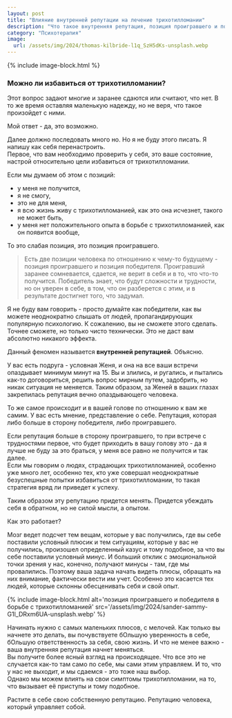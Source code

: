 ```yaml
---
layout: post
title: "Влияние внутренней репутации на лечение трихотилломании"
description: "Что такое внутренняя репутация, позиция проигравшего и победителя, и как страдающие трихотилломанией заранее сдаются"
category: "Психотерапия"
image:
  url: /assets/img/2024/thomas-kilbride-l1q_SzH5dKs-unsplash.webp
---
```


{% include image-block.html %}


### Можно ли избавиться от трихотилломании?  
Этот вопрос задают многие и заранее сдаются или считают, что нет. В то же время оставляя маленькую надежду, 
но не веря, что такое произойдет с ними.

Мой ответ - да, это возможно.  

Далее должно последовать много но. Но я не буду этого писать. Я напишу как себя перенастроить.  
Первое, что вам необходимо проверить у себя, это ваше состояние, настрой относительно цели избавиться от трихотилломании.

Если мы думаем об этом с позиций:
- у меня не получится,
- я не смогу,
- это не для меня,
- я всю жизнь живу с трихотилломанией, как это она исчезнет, такого не может быть,
- у меня нет положительного опыта в борьбе с трихотилломанией, как он появится вообще,

То это слабая позиция, это позиция проигравшего.
> Есть две позиции человека по отношению к чему-то будущему - позиция проигравшего и позиция победителя. Проигравший 
> заранее сомневается, сдается, не верит в себя и в то, что что-то получится. Победитель знает, 
> что будут сложности и трудности, но он уверен в себе, в том, что он разберется с этим, и в результате достигнет того, что задумал.

Я не буду вам говорить - просто думайте как победители, как вы можете неоднократно слышать от людей, 
пропагандирующих популярную психологию. К сожалению, вы не сможете этого сделать. Точнее сможете, но только чисто 
технически. Это не даст вам абсолютно никакого эффекта.

Данный феномен называется **внутренней репутацией**. Объясню.

У вас есть подруга - условная Женя, и она на все ваши встречи опаздывает минимум минут на 15. Вы и злились, 
и ругались, и пытались как-то договориться, решить вопрос мирным путем, задобрить, но никак ситуация не меняется. 
Таким образом, за Женей в ваших глазах закрепилась репутация вечно опаздывающего человека.

То же самое происходит и в вашей голове по отношению к вам же самим. У вас есть мнение, представление о себе. 
Репутация, которая либо больше в сторону победителя, либо проигравшего.  

Если репутация больше в сторону проигравшего, то при встрече с трудностями первое, что будет приходить в вашу голову 
это - да я лучше не буду за это браться, у меня все равно не получится и так далее.  
Если мы говорим о людях, страдающих трихотилломанией, особенно уже много лет, особенно тех, кто уже совершал 
неоднократные безуспешные попытки избавиться от трихотилломании, то такая стратегия вряд ли приведет к успеху.

Таким образом эту репутацию придется менять. Придется убеждать себя в обратном, но не силой мысли, а опытом.

Как это работает?

Мозг ведет подсчет тем вещам, которые у вас получились, где вы себе поставили условный плюсик и тем ситуациям, 
которые у вас не получились, произошел определенный казус и тому подобное, за что вы себе поставили условный минус. 
И больший отклик с эмоциональной точки зрения у нас, конечно, получают минусы - там, где мы провалились. 
Поэтому ваша задача начать видеть плюсы, обращать на них внимание, фактически вести им учет. Особенно это касается 
тех людей, которые склонны обесценивать себя и свой опыт. 

{% include image-block.html
alt='позиция проигравшего и победителя в борьбе с трихотилломанией'
src='/assets/img/2024/sander-sammy-G1l_DRxm6UA-unsplash.webp'
%}

Начинать нужно с самых маленьких плюсов, с мелочей. Как только вы начнете это делать, вы почувствуете бОльшую 
уверенность в себе, бОльшую ответственность за себя, свою жизнь. И что не менее важно - ваша внутренняя 
репутация начнет меняться.   
Вы получите более ясный взгляд на происходящее. Что все это не случается как-то там само по себе, 
мы сами этим управляем. И то, что у нас не выходит, и мы сдаемся - это тоже наш выбор.   
Однако мы можем влиять на свои симптомы трихотилломании, на то, что вызывает её приступы и тому подобное.

Растите в себе свою собственную репутацию. Репутацию человека, который управляет собой.




